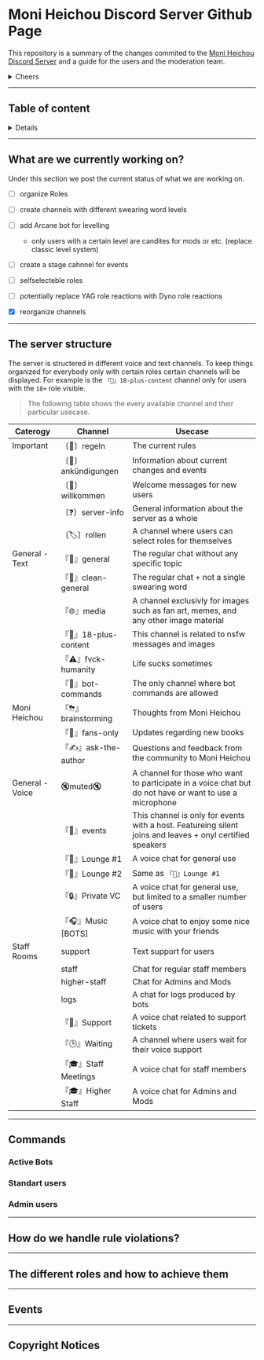 <!-- Introduction -->
# Moni Heichou Discord Server Github Page

This repository is a summary of the changes commited to the [Moni Heichou Discord Server](https://discord.gg/U2MSjuZAT7 "Invite Link") and a guide for the users and the moderation team.

<details><summary>Cheers</summary>

```
      _                        
     | |                       
  ___| |__   ___  ___ _ __ ___ 
 / __| '_ \ / _ \/ _ \ '__/ __|
| (__| | | |  __/  __/ |  \__ \
 \___|_| |_|\___|\___|_|  |___/
``` 
</details>

---

<!-- Content  -->
## Table of content
<details>

- [Moni Heichou Discord Server Github Page](#moni-heichou-discord-server-github-page)
  - [Table of content](#table-of-content)
  - [What are we currently working on?](#what-are-we-currently-working-on)
  - [The server structure](#the-server-structure)
  - [Commands](#commands)
    - [Active Bots](#active-bots)
    - [Standart users](#standart-users)
    - [Admin users](#admin-users)
  - [How do we handle rule violations?](#how-do-we-handle-rule-violations)
  - [The different roles and how to achieve them](#the-different-roles-and-how-to-achieve-them)
  - [Events](#events)
  - [Copyright Notices](#copyright-notices)
</details>

--- 
<!-- Current Progress -->
## What are we currently working on?

Under this section we post the current status of what we are working on. 

- [ ] organize Roles

- [ ] create channels with different 
swearing word levels

- [ ] add Arcane bot for levelling

  * only users with a certain level are candites for mods or etc. (replace classic level system)

- [ ] create a stage cahnnel for events

- [ ] selfselecteble roles

- [ ] potentially replace YAG role reactions with Dyno role reactions

- [x] reorganize channels

---
<!-- Structure -->
## The server structure

The server is structered in different voice and text channels. To keep things organized for everybody only with certain roles certain channels will be displayed. For example is the `『🔞』18-plus-content` channel only for users with the `18+` role visible. 
>The following table shows the every available channel and their particular usecase. 

| Caterogy | Channel | Usecase |
| ------- | ------- |--- |
| Important | 〔📝〕regeln | The current rules |
| | 〔🔔〕ankündigungen | Information about current changes and events |
| | 〔🎉〕willkommen | Welcome messages for new users |
| | 〔❓〕server-info | General information about the server as a whole |
| | 〔🏷〕rollen | A channel where users can select roles for themselves |
| General - Text | 『💬』general | The regular chat without any specific topic |
| | 『💬』clean-general | The regular chat + not a single swearing word |
| | 『🌐』media | A channel exclusivly for images such as fan art, memes, and any other image material |
| | 『🔞』18-plus-content | This channel is related to nsfw messages and images | 
| | 『⚠』fvck-humanity | Life sucks sometimes |
| | 『👾』bot-commands | The only channel where bot commands are allowed |
| Moni Heichou | 『⛈』brainstorming | Thoughts from Moni Heichou |
| | 『🧡』fans-only | Updates regarding new books |
| | 『✍️』ask-the-author | Questions and feedback from the community to Moni Heichou |
| General - Voice | 🔇muted🔇 | A channel for those who want to participate in a voice chat but do not have or want to use a microphone |
| | 『🎤』events | This channel is only for events with a host. Featureing silent joins and leaves + onyl certified speakers |
| | 『👥』Lounge #1 | A voice chat for general use |
| | 『👥』Lounge #2 | Same as  `『👥』Lounge #1` |
| | 『🔒』Private VC | A voice chat for general use, but limited to a smaller number of users |
| | 『🎧』Music [BOTS] | A voice chat to enjoy some nice music with your friends |
| Staff Rooms | support | Text support for users |
| | staff | Chat for regular staff members |
| | higher-staff | Chat for Admins and Mods |
| | logs | A chat for logs produced by bots |
| | 『🔧』Support | A voice chat related to support tickets |
| | 『🕒』Waiting | A channel where users wait for their voice support |
| | 『🎓』Staff Meetings | A voice chat for staff members |
| | 『🎓』Higher Staff | A voice chat for Admins and Mods |s



---
<!--- Bot Commands -->
## Commands

### Active Bots

### Standart users

### Admin users

---
<!--- Rules -->
## How do we handle rule violations?

---
<!-- Roles -->
## The different roles and how to achieve them

---
<!--- Past Events -->
## Events

---
<!--- Copyright -->
## Copyright Notices

